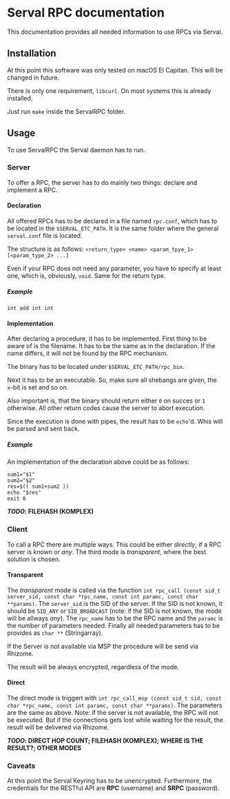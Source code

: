 # Serval RPC documentation
This documentation provides all needed information to use RPCs via Serval.

## Installation
At this point this software was only tested on macOS El Capitan. This will be changed in future.

There is only one requirement, `libcurl`. On most systems this is already installed.

Just run `make` inside the ServalRPC folder.

## Usage
To use ServalRPC the Serval daemon has to run.

### Server
To offer a RPC, the server has to do mainly two things: declare and implement a RPC.

#### Declaration
All offered RPCs has to be declared in a file named `rpc.conf`, which has to be located in the `$SERVAL_ETC_PATH`. It is the same folder where the general `serval.conf` file is located.

The structure is as follows: `<return_type> <name> <param_tpye_1> [<param_type_2> ...]`

Even if your RPC does not need any parameter, you have to specify at least one, which is, obviously, `void`. Same for the return type.

##### Example
```
int add int int
```

#### Implementation
After declaring a procedure, it has to be implemented. First thing to be aware of is the filename. It has to be the same as in the declaration. If the name differs, it will not be found by the RPC mechanism.

The binary has to be located under `$SERVAL_ETC_PATH/rpc_bin`.

Next it has to be an executable. So, make sure all shebangs are given, the `x`-bit is set and so on.

Also important is, that the binary should return either `0` on succes or `1` otherwise. All other return codes cause the server to abort execution.

Since the execution is done with pipes, the result has to be `echo`\'d. Whis will be parsed and sent back.

##### Example
An implementation of the declaration above could be as follows:

```
sum1="$1"
sum2="$2"
res=$(( sum1+sum2 ))
echo "$res"
exit 0
```
__*TODO*: FILEHASH (KOMPLEX)__

### Client
To call a RPC there are multiple ways. This could be either *directly*, if a RPC server is known or *any*. The third mode is *transparent*, where the best solution is chosen.

#### Transparent
The *transparent* mode is called via the function `int rpc_call (const sid_t server_sid, const char *rpc_name, const int paramc, const char **params)`. The `server_sid` is the SID of the server. If the SID is not known, it should be `SID_ANY` or `SID_BROADCAST` (note: if the SID is not known, the mode will be allways *any*). The `rpc_name` has to be the RPC name and the `paramc` is the number of parameters needed. Finally all needed parameters has to be provides as `char **` (Stringarray).

If the Server is not available via MSP the procedure will be send via Rhizome.

The result will be always encrypted, regardless of the mode.

#### Direct
The direct mode is triggert with `int rpc_call_msp (const sid_t sid, const char *rpc_name, const int paramc, const char **params)`. The parameters are the same as above. Note: if the server is not available, the RPC will not be executed. But if the connections gets lost while waiting for the result, the result will be delivered via Rhizome.

__*TODO*: DIRECT HOP COUNT; FILEHASH (KOMPLEX); WHERE IS THE RESULT?; OTHER MODES__

### Caveats
At this point the Serval Keyring has to be unencrypted. Furthermore, the credentials for the RESTful API are __RPC__ (username) and __SRPC__ (password).
